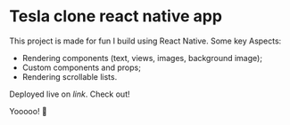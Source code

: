 # Tesla clone react native app

This project is made for fun I build using React Native. Some key Aspects:

- Rendering components (text, views, images, background image);
- Custom components and props;
- Rendering scrollable lists.

Deployed live on *link*. Check out!



Yooooo! 🚀
